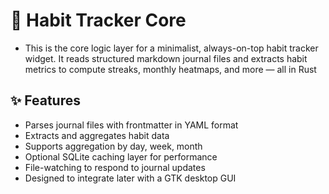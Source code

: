 # 🧠 Habit Tracker Core

- This is the core logic layer for a minimalist, always-on-top habit tracker widget. It reads structured markdown journal files and extracts habit metrics to compute streaks, monthly heatmaps, and more — all in Rust

## ✨ Features

- Parses journal files with frontmatter in YAML format
- Extracts and aggregates habit data
- Supports aggregation by day, week, month
- Optional SQLite caching layer for performance
- File-watching to respond to journal updates
- Designed to integrate later with a GTK desktop GUI
